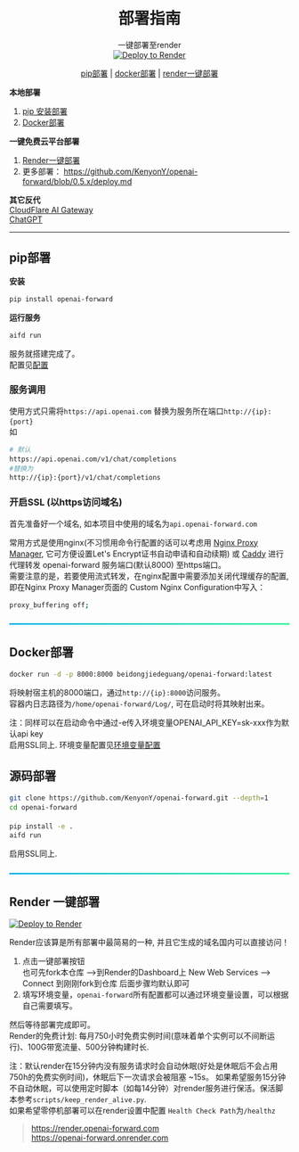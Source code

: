 
<h1 align="center">
    <br>
    部署指南
    <br>
</h1>
<div align="center">

一键部署至render   
[![Deploy to Render](https://render.com/images/deploy-to-render-button.svg)](https://render.com/deploy?repo=https://github.com/KenyonY/openai-forward)



[pip部署](#pip部署) |
[docker部署](#docker部署) |
[render一键部署](#render-一键部署) 

</div>

**本地部署**

1. [pip 安装部署](deploy.md#pip部署)
2. [Docker部署](deploy.md#docker部署)

**一键免费云平台部署**

1. [Render一键部署](deploy.md#render-一键部署)
2. 更多部署： https://github.com/KenyonY/openai-forward/blob/0.5.x/deploy.md

**其它反代**  
[CloudFlare AI Gateway](https://developers.cloudflare.com/ai-gateway/get-started/creating-gateway/)  
[ChatGPT](https://github.com/pandora-next/deploy)  


---
## pip部署

**安装**

```bash
pip install openai-forward
```

**运行服务**  

```bash
aifd run   
```
服务就搭建完成了。  
配置见[配置](README.md#配置)

### 服务调用

使用方式只需将`https://api.openai.com` 替换为服务所在端口`http://{ip}:{port}`   
如
```bash
# 默认
https://api.openai.com/v1/chat/completions
#替换为
http://{ip}:{port}/v1/chat/completions
```


### 开启SSL (以https访问域名)
首先准备好一个域名, 如本项目中使用的域名为`api.openai-forward.com`

常用方式是使用nginx(不习惯用命令行配置的话可以考虑用 [Nginx Proxy Manager](https://github.com/NginxProxyManager/nginx-proxy-manager), 它可方便设置Let's Encrypt证书自动申请和自动续期) 
或 [Caddy](https://caddyserver.com/docs/) 进行代理转发 openai-forward 服务端口(默认8000) 至https端口。  
需要注意的是，若要使用流式转发，在nginx配置中需要添加关闭代理缓存的配置, 即在Nginx Proxy Manager页面的 Custom Nginx Configuration中写入：
```bash
proxy_buffering off;
```

<a>
   <img src="https://raw.githubusercontent.com/KenyonY/openai-forward/main/.github/images/separators/aqua.png" height=8px width="100%">
</a>

## Docker部署

```bash
docker run -d -p 8000:8000 beidongjiedeguang/openai-forward:latest 
```

将映射宿主机的8000端口，通过`http://{ip}:8000`访问服务。  
容器内日志路径为`/home/openai-forward/Log/`, 可在启动时将其映射出来。  

注：同样可以在启动命令中通过-e传入环境变量OPENAI_API_KEY=sk-xxx作为默认api key  
启用SSL同上.
环境变量配置见[环境变量配置](README.md#配置)


## 源码部署

```bash
git clone https://github.com/KenyonY/openai-forward.git --depth=1
cd openai-forward

pip install -e .
aifd run 
```
启用SSL同上.


<a>
   <img src="https://raw.githubusercontent.com/KenyonY/openai-forward/main/.github/images/separators/aqua.png" height=8px width="100%">
</a>

## Render 一键部署
[![Deploy to Render](https://render.com/images/deploy-to-render-button.svg)](https://render.com/deploy?repo=https://github.com/KenyonY/openai-forward)

Render应该算是所有部署中最简易的一种, 并且它生成的域名国内可以直接访问！

1. 点击一键部署按钮  
   也可先fork本仓库 -->到Render的Dashboard上 New Web Services --> Connect 到刚刚fork到仓库 后面步骤均默认即可
2. 填写环境变量，`openai-forward`所有配置都可以通过环境变量设置，可以根据自己需要填写。

然后等待部署完成即可。  
Render的免费计划: 每月750小时免费实例时间(意味着单个实例可以不间断运行)、100G带宽流量、500分钟构建时长.

注：默认render在15分钟内没有服务请求时会自动休眠(好处是休眠后不会占用750h的免费实例时间)，休眠后下一次请求会被阻塞 ~15s。
如果希望服务15分钟不自动休眠，可以使用定时脚本（如每14分钟）对render服务进行保活。保活脚本参考`scripts/keep_render_alive.py`.    
如果希望零停机部署可以在render设置中配置 `Health Check Path`为`/healthz`   

> https://render.openai-forward.com  
> https://openai-forward.onrender.com 

